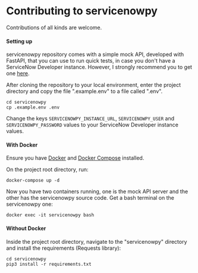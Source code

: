 Contributing to servicenowpy
============================

Contributions of all kinds are welcome.

#### Setting up

servicenowpy repository comes with a simple mock API, developed with FastAPI, that you can use to run quick tests, in case you don't have a ServiceNow Developer instance. However, I strongly recommend you to get one [here](https://developer.servicenow.com/dev.do).

After cloning the repository to your local environment, enter the project directory and copy the file ".example.env" to a file called ".env".
```shell
cd servicenowpy
cp .example.env .env
```
Change the keys `SERVICENOWPY_INSTANCE_URL`, `SERVICENOWPY_USER` and `SERVICENOWPY_PASSWORD` values to your ServiceNow Developer instance values.

#### With Docker

Ensure you have [Docker](https://docs.docker.com/get-docker/) and [Docker Compose](https://docs.docker.com/compose/install/) installed.

On the project root directory, run:
```shell
docker-compose up -d
```
Now you have two containers running, one is the mock API server and the other has the servicenowpy source code. Get a bash terminal on the servicenowpy one:
```shell
docker exec -it servicenowpy bash
```

#### Without Docker

Inside the project root directory, navigate to the "servicenowpy" directory and install the requirements (Requests library):
```shell
cd servicenowpy
pip3 install -r requirements.txt
```
